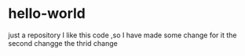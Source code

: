 # hello-world
just a repository
I like this code ,so I have made some change for it
the second changge
the thrid change
